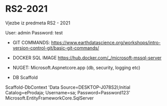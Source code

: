 # RS2-2021
Vjezbe iz predmeta RS2 - 2021


User: admin
Password: test

* GIT COMMANDS: https://www.earthdatascience.org/workshops/intro-version-control-git/basic-git-commands/

* DOCKER SQL IMAGE https://hub.docker.com/_/microsoft-mssql-server

* NUGET: Microsoft.Aspnetcore.app (db, security, logging etc)

* DB Scaffold

Scaffold-DbContext 'Data Source=DESKTOP-J078S2I;Initial Catalog=eProdaja; Username=sa; Password=Password123' Microsoft.EntityFrameworkCore.SqlServer
